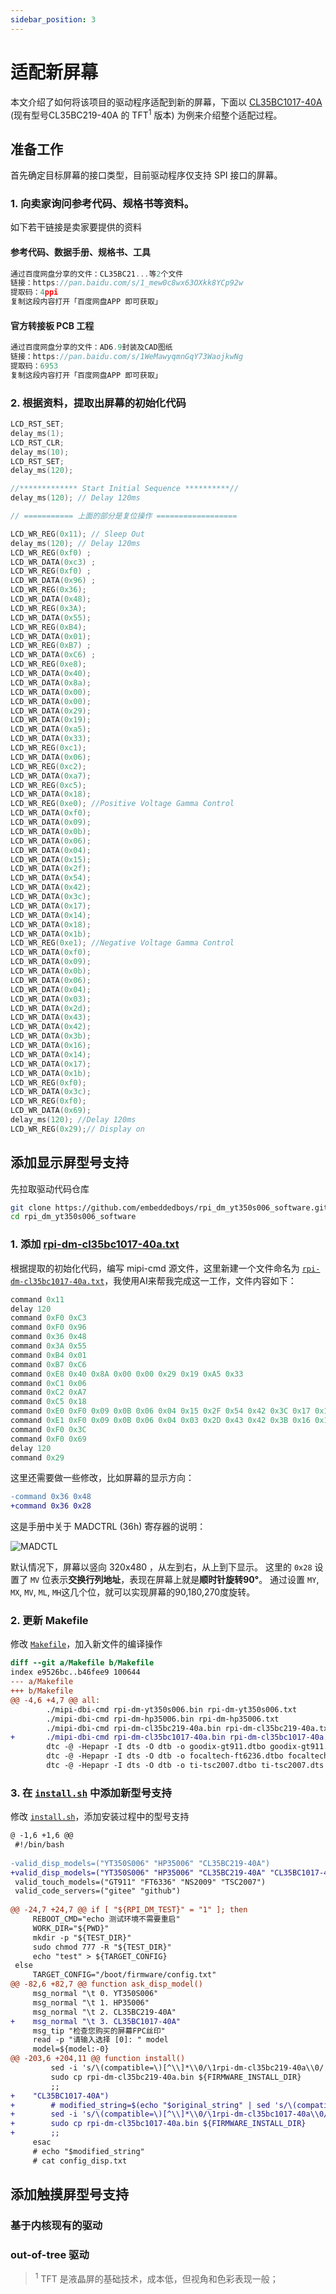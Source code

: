 ```yaml
---
sidebar_position: 3
---
```


# 适配新屏幕

本文介绍了如何将该项目的驱动程序适配到新的屏幕，下面以 [CL35BC1017-40A](https://item.taobao.com/item.htm?_u=o1m6r7hs443f&id=746237125081&spm=a1z09.2.0.0.7df32e8dWy47pb&skuId=5148438405653) (现有型号CL35BC219-40A 的 TFT<sup>1</sup> 版本) 为例来介绍整个适配过程。

## 准备工作

首先确定目标屏幕的接口类型，目前驱动程序仅支持 SPI 接口的屏幕。

### 1. 向卖家询问参考代码、规格书等资料。

如下若干链接是卖家要提供的资料

#### 参考代码、数据手册、规格书、工具
```c
通过百度网盘分享的文件：CL35BC21...等2个文件
链接：https://pan.baidu.com/s/1_mew0c8wx63OXkk8YCp92w 
提取码：4ppi 
复制这段内容打开「百度网盘APP 即可获取」
```

#### 官方转接板 PCB 工程

```c
通过百度网盘分享的文件：AD6.9封装及CAD图纸
链接：https://pan.baidu.com/s/1WeMawyqmnGqY73WaojkwNg 
提取码：6953 
复制这段内容打开「百度网盘APP 即可获取」
```

### 2. 根据资料，提取出屏幕的初始化代码

```c
LCD_RST_SET;
delay_ms(1);
LCD_RST_CLR;
delay_ms(10);
LCD_RST_SET;
delay_ms(120);

//************* Start Initial Sequence **********//
delay_ms(120); // Delay 120ms

// =========== 上面的部分是复位操作 ==================

LCD_WR_REG(0x11); // Sleep Out
delay_ms(120); // Delay 120ms
LCD_WR_REG(0xf0) ;
LCD_WR_DATA(0xc3) ;
LCD_WR_REG(0xf0) ;
LCD_WR_DATA(0x96) ;
LCD_WR_REG(0x36);
LCD_WR_DATA(0x48); 
LCD_WR_REG(0x3A);
LCD_WR_DATA(0x55);
LCD_WR_REG(0xB4);
LCD_WR_DATA(0x01);
LCD_WR_REG(0xB7) ;
LCD_WR_DATA(0xC6) ;
LCD_WR_REG(0xe8);
LCD_WR_DATA(0x40);
LCD_WR_DATA(0x8a);
LCD_WR_DATA(0x00);
LCD_WR_DATA(0x00);
LCD_WR_DATA(0x29);
LCD_WR_DATA(0x19);
LCD_WR_DATA(0xa5);
LCD_WR_DATA(0x33);
LCD_WR_REG(0xc1);
LCD_WR_DATA(0x06);
LCD_WR_REG(0xc2);
LCD_WR_DATA(0xa7);
LCD_WR_REG(0xc5);
LCD_WR_DATA(0x18);
LCD_WR_REG(0xe0); //Positive Voltage Gamma Control
LCD_WR_DATA(0xf0);
LCD_WR_DATA(0x09);
LCD_WR_DATA(0x0b);
LCD_WR_DATA(0x06);
LCD_WR_DATA(0x04);
LCD_WR_DATA(0x15);
LCD_WR_DATA(0x2f);
LCD_WR_DATA(0x54);
LCD_WR_DATA(0x42);
LCD_WR_DATA(0x3c);
LCD_WR_DATA(0x17);
LCD_WR_DATA(0x14);
LCD_WR_DATA(0x18);
LCD_WR_DATA(0x1b);
LCD_WR_REG(0xe1); //Negative Voltage Gamma Control
LCD_WR_DATA(0xf0);
LCD_WR_DATA(0x09);
LCD_WR_DATA(0x0b);
LCD_WR_DATA(0x06);
LCD_WR_DATA(0x04);
LCD_WR_DATA(0x03);
LCD_WR_DATA(0x2d);
LCD_WR_DATA(0x43);
LCD_WR_DATA(0x42);
LCD_WR_DATA(0x3b);
LCD_WR_DATA(0x16);
LCD_WR_DATA(0x14);
LCD_WR_DATA(0x17);
LCD_WR_DATA(0x1b);
LCD_WR_REG(0xf0);
LCD_WR_DATA(0x3c);
LCD_WR_REG(0xf0);
LCD_WR_DATA(0x69);
delay_ms(120); //Delay 120ms
LCD_WR_REG(0x29);// Display on
```

## 添加显示屏型号支持

先拉取驱动代码仓库
```bash
git clone https://github.com/embeddedboys/rpi_dm_yt350s006_software.git
cd rpi_dm_yt350s006_software
```

### 1. 添加 [rpi-dm-cl35bc1017-40a.txt](https://github.com/embeddedboys/rpi_dm_yt350s006_software/blob/main/rpi-dm-cl35bc1017-40a.txt)

根据提取的初始化代码，编写 mipi-cmd 源文件，这里新建一个文件命名为 [`rpi-dm-cl35bc1017-40a.txt`](https://github.com/embeddedboys/rpi_dm_yt350s006_software/blob/main/rpi-dm-cl35bc1017-40a.txt)，我使用AI来帮我完成这一工作，文件内容如下：
```c
command 0x11
delay 120
command 0xF0 0xC3
command 0xF0 0x96
command 0x36 0x48
command 0x3A 0x55
command 0xB4 0x01
command 0xB7 0xC6
command 0xE8 0x40 0x8A 0x00 0x00 0x29 0x19 0xA5 0x33
command 0xC1 0x06
command 0xC2 0xA7
command 0xC5 0x18
command 0xE0 0xF0 0x09 0x0B 0x06 0x04 0x15 0x2F 0x54 0x42 0x3C 0x17 0x14 0x18 0x1B
command 0xE1 0xF0 0x09 0x0B 0x06 0x04 0x03 0x2D 0x43 0x42 0x3B 0x16 0x14 0x17 0x1B
command 0xF0 0x3C
command 0xF0 0x69
delay 120
command 0x29
```

这里还需要做一些修改，比如屏幕的显示方向：
```diff
-command 0x36 0x48
+command 0x36 0x28
```

这是手册中关于 MADCTRL (36h) 寄存器的说明：

![MADCTL](./assets/MADCTL.png)

默认情况下，屏幕以竖向 320x480 ，从左到右，从上到下显示。 这里的 `0x28` 设置了 `MV` 位表示**交换行列地址**，表现在屏幕上就是**顺时针旋转90°**。 通过设置 `MY`, `MX`, `MV`, `ML`, `MH`这几个位，就可以实现屏幕的90,180,270度旋转。

### 2. 更新 Makefile

修改 [`Makefile`](https://github.com/embeddedboys/rpi_dm_yt350s006_software/blob/main/Makefile)，加入新文件的编译操作
```diff
diff --git a/Makefile b/Makefile
index e9526bc..b46fee9 100644
--- a/Makefile
+++ b/Makefile
@@ -4,6 +4,7 @@ all:
        ./mipi-dbi-cmd rpi-dm-yt350s006.bin rpi-dm-yt350s006.txt
        ./mipi-dbi-cmd rpi-dm-hp35006.bin rpi-dm-hp35006.txt
        ./mipi-dbi-cmd rpi-dm-cl35bc219-40a.bin rpi-dm-cl35bc219-40a.txt
+       ./mipi-dbi-cmd rpi-dm-cl35bc1017-40a.bin rpi-dm-cl35bc1017-40a.txt
        dtc -@ -Hepapr -I dts -O dtb -o goodix-gt911.dtbo goodix-gt911.dts
        dtc -@ -Hepapr -I dts -O dtb -o focaltech-ft6236.dtbo focaltech-ft6236.dts
        dtc -@ -Hepapr -I dts -O dtb -o ti-tsc2007.dtbo ti-tsc2007.dts
```

### 3. 在 [`install.sh`](https://github.com/embeddedboys/rpi_dm_yt350s006_software/blob/main/install.sh) 中添加新型号支持

修改 [`install.sh`](https://github.com/embeddedboys/rpi_dm_yt350s006_software/blob/main/install.sh)，添加安装过程中的型号支持

```diff
@ -1,6 +1,6 @@
 #!/bin/bash
 
-valid_disp_models=("YT350S006" "HP35006" "CL35BC219-40A")
+valid_disp_models=("YT350S006" "HP35006" "CL35BC219-40A" "CL35BC1017-40A")
 valid_touch_models=("GT911" "FT6336" "NS2009" "TSC2007")
 valid_code_servers=("gitee" "github")
 
@@ -24,7 +24,7 @@ if [ "${RPI_DM_TEST}" = "1" ]; then
     REBOOT_CMD="echo 测试环境不需要重启"
     WORK_DIR="${PWD}"
     mkdir -p "${TEST_DIR}"
     sudo chmod 777 -R "${TEST_DIR}"
     echo "test" > ${TARGET_CONFIG}
 else
     TARGET_CONFIG="/boot/firmware/config.txt"
@@ -82,6 +82,7 @@ function ask_disp_model()
     msg_normal "\t 0. YT350S006"
     msg_normal "\t 1. HP35006"
     msg_normal "\t 2. CL35BC219-40A"
+    msg_normal "\t 3. CL35BC1017-40A"
     msg_tip "检查您购买的屏幕FPC丝印"
     read -p "请输入选择 [0]: " model
     model=${model:-0}
@@ -203,6 +204,11 @@ function install()
         sed -i 's/\(compatible=\)[^\\]*\\0/\1rpi-dm-cl35bc219-40a\\0/' config_disp.txt
         sudo cp rpi-dm-cl35bc219-40a.bin ${FIRMWARE_INSTALL_DIR}
         ;;
+    "CL35BC1017-40A")
+        # modified_string=$(echo "$original_string" | sed 's/\(compatible=\)[^\\]*\\0/\1rpi-dm-cl35bc1017-40a\\0/')
+        sed -i 's/\(compatible=\)[^\\]*\\0/\1rpi-dm-cl35bc1017-40a\\0/' config_disp.txt
+        sudo cp rpi-dm-cl35bc1017-40a.bin ${FIRMWARE_INSTALL_DIR}
+        ;;
     esac
     # echo "$modified_string"
     # cat config_disp.txt
```

## 添加触摸屏型号支持

### 基于内核现有的驱动

### out-of-tree 驱动

> <sup>1</sup> TFT 是液晶屏的基础技术，成本低，但视角和色彩表现一般；
